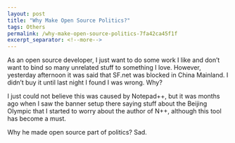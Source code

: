 ```yaml
---
layout: post
title: "Why Make Open Source Politics?"
tags: Others
permalink: /why-make-open-source-politics-7fa42ca45f1f
excerpt_separator: <!--more-->
---
```

As an open source developer, I just want to do some work I like and don’t want to bind so many unrelated stuff to something I love. However, yesterday afternoon it was said that SF.net was blocked in China Mainland. I didn’t buy it until last night I found I was wrong. Why?

I just could not believe this was caused by Notepad++, but it was months ago when I saw the banner setup there saying stuff about the Beijing Olympic that I started to worry about the author of N++, although this tool has become a must.

Why he made open source part of politics? Sad.
<!--more-->